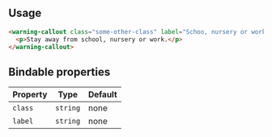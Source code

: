 ## Usage

```html
<warning-callout class="some-other-class" label="Schoo, nursery or work">
  <p>Stay away from school, nursery or work.</p>
</warning-callout>
```

## Bindable properties

| Property | Type | Default |
|----------|------|---------|
|`class`|`string`|none|
|`label`|`string`|none|
